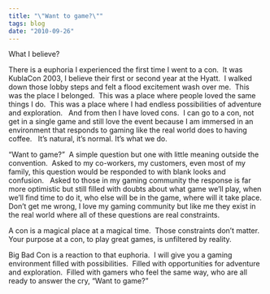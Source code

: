 ```yaml
---
title: "\"Want to game?\""
tags: blog
date: "2010-09-26"
---
```


What I believe?

There is a euphoria I experienced the first time I went to a con.  It was KublaCon 2003, I believe their first or second year at the Hyatt.  I walked down those lobby steps and felt a flood excitement wash over me.  This was the place I belonged.  This was a place where people loved the same things I do.  This was a place where I had endless possibilities of adventure and exploration.   And from then I have loved cons.  I can go to a con, not get in a single game and still love the event because I am immersed in an environment that responds to gaming like the real world does to having coffee.   It’s natural, it’s normal. It’s what we do.

“Want to game?”  A simple question but one with little meaning outside the convention.  Asked to my co-workers, my customers, even most of my family, this question would be responded to with blank looks and confusion.   Asked to those in my gaming community the response is far more optimistic but still filled with doubts about what game we’ll play, when we’ll find time to do it, who else will be in the game, where will it take place.  Don’t get me wrong, I love my gaming community but like me they exist in the real world where all of these questions are real constraints.

A con is a magical place at a magical time.  Those constraints don’t matter.  Your purpose at a con, to play great games, is unfiltered by reality.

Big Bad Con is a reaction to that euphoria.  I will give you a gaming environment filled with possibilities.  Filled with opportunities for adventure and exploration.  Filled with gamers who feel the same way, who are all ready to answer the cry, “Want to game?”
